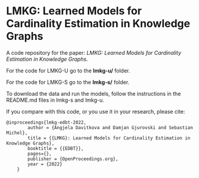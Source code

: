 # LMKG: Learned Models for Cardinality Estimation in Knowledge Graphs

A code repository for the paper: _LMKG: Learned Models for Cardinality Estimation in Knowledge Graphs_.

For the code for LMKG-U go to the **lmkg-u/** folder.

For the code for LMKG-S go to the **lmkg-s/** folder.

To download the data and run the models, follow the instructions in the README.md files in lmkg-s and lmkg-u.


If you compare with this code, or you use it in your research, please cite:

```
@inproceedings{lmkg-edbt-2022,    
        author = {Angjela Davitkova and Damjan Gjurovski and Sebastian Michel},    
        title = {{LMKG}: Learned Models for Cardinality Estimation in Knowledge Graphs},    
        booktitle = {{EDBT}},  
        pages={},
        publisher = {OpenProceedings.org},  
        year = {2022}    
    }
```   